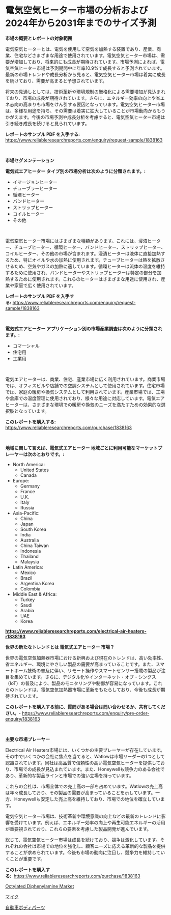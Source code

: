 <p><h1>電気空気ヒーター市場の分析および2024年から2031年までのサイズ予測</h1></p><p><strong>市場の概要とレポートの対象範囲</strong></p>
<p><p>電気空気ヒーターとは、電気を使用して空気を加熱する装置であり、産業、商業、住宅などさまざまな用途で使用されています。電気空気ヒーター市場は、需要が増加しており、将来的にも成長が期待されています。市場予測によれば、電気空気ヒーター市場は予測期間中に年率10.9%で成長すると予測されています。最新の市場トレンドや成長分析から見ると、電気空気ヒーター市場は着実に成長を続けており、需要が高まると予想されています。</p><p>将来の見通しとしては、技術革新や環境規制の厳格化による需要増加が見込まれており、市場の成長が期待されています。さらに、エネルギー効率の向上や省エネ志向の高まりも市場をけん引する要因となっています。電気空気ヒーター市場は、多様な用途を持ち、その需要は着実に拡大していることが市場動向からもうかがえます。今後の市場予測や成長分析を考慮すると、電気空気ヒーター市場は引き続き成長を続けると見られています。</p></p>
<p><strong>レポートのサンプル PDF を入手する:</strong> <a href="https://www.reliableresearchreports.com/enquiry/request-sample/1838163">https://www.reliableresearchreports.com/enquiry/request-sample/1838163</a></p>
<p>&nbsp;</p>
<p><strong>市場セグメンテーション</strong></p>
<p><strong>電気式エアヒーター タイプ別の市場分析は次のように分類されます。:</strong></p>
<p><ul><li>イマージョンヒーター</li><li>チューブラーヒーター</li><li>循環ヒーター</li><li>バンドヒーター</li><li>ストリップヒーター</li><li>コイルヒーター</li><li>その他</li></ul></p>
<p>&nbsp;</p>
<p><p>電気空気ヒーター市場にはさまざまな種類があります。これには、浸漬ヒーター、チューブヒーター、循環ヒーター、バンドヒーター、ストリップヒーター、コイルヒーター、その他の市場が含まれます。浸漬ヒーターは液体に直接加熱するため、特にオイルや水の加熱に使用されます。チューブヒーターは熱を拡散させるため、空気やガスの加熱に適しています。循環ヒーターは流体の温度を維持するために使用され、バンドヒーターやストリップヒーターは特定の部分を加熱するために使用されます。これらのヒーターはさまざまな用途に使用され、産業や家庭で広く使用されています。</p></p>
<p><strong>レポートのサンプル PDF を入手する:</strong>&nbsp;<a href="https://www.reliableresearchreports.com/enquiry/request-sample/1838163">https://www.reliableresearchreports.com/enquiry/request-sample/1838163</a></p>
<p>&nbsp;</p>
<p><strong> 電気式エアヒーター アプリケーション別の市場産業調査は次のように分類されます。:</strong></p>
<p><ul><li>コマーシャル</li><li>住宅用</li><li>工業用</li></ul></p>
<p>&nbsp;</p>
<p><p>電気エアヒーターは、商業、住宅、産業市場に広く利用されています。商業市場では、オフィスビルや店舗での空調システムとして使用されています。住宅市場では、家庭の暖房や換気システムとして利用されています。産業市場では、工場や倉庫での温度管理に使用されており、様々な用途に対応しています。電気エアヒーターは、さまざまな環境での暖房や換気のニーズを満たすための効果的な選択肢となっています。</p></p>
<p><strong>このレポートを購入する:</strong>&nbsp; <a href="https://www.reliableresearchreports.com/purchase/1838163">https://www.reliableresearchreports.com/purchase/1838163</a></p>
<p>&nbsp;</p>
<p><strong>地域に関して言えば、電気式エアヒーター 地域ごとに利用可能なマーケットプレーヤーは次のとおりです。:</strong></p>
<p><ul>
    <li>
        North America:
        <ul>
            <li>United States</li>
            <li>Canada</li>
        </ul>
    </li>
    <li>
        Europe:
        <ul>
            <li>Germany</li>
            <li>France</li>
            <li>U.K.</li>
            <li>Italy</li>
            <li>Russia</li>
        </ul>
    </li>
    <li>
        Asia-Pacific:
        <ul>
            <li>China</li>
            <li>Japan</li>
            <li>South Korea</li>
            <li>India</li>
            <li>Australia</li>
            <li>China Taiwan</li>
            <li>Indonesia</li>
            <li>Thailand</li>
            <li>Malaysia</li>
        </ul>
    </li>
    <li>
        Latin America:
        <ul>
            <li>Mexico</li>
            <li>Brazil</li>
            <li>Argentina Korea</li>
            <li>Colombia</li>
        </ul>
    </li>
    <li>
        Middle East & Africa:
        <ul>
            <li>Turkey</li>
            <li>Saudi</li>
            <li>Arabia</li>
            <li>UAE</li>
            <li>Korea</li>
        </ul>
    </li>
    </ul></p>
<p><strong><a href="https://www.reliableresearchreports.com/electrical-air-heaters-r1838163">https://www.reliableresearchreports.com/electrical-air-heaters-r1838163</a></strong>&nbsp;</p>
<p><strong>世界の新たなトレンドとは 電気式エアヒーター 市場？</strong></p>
<p><p>世界の電気空気加熱器市場における新興および現在のトレンドは、高い効率性、省エネルギー、環境にやさしい製品の需要が高まっていることです。また、スマートホーム技術の普及に伴い、リモート操作やスマートセンサー搭載の製品が注目を集めています。さらに、デジタル化やインターネット・オブ・シングス（IoT）の普及により、製品のモニタリングや制御が容易になっています。これらのトレンドは、電気空気加熱器市場に革新をもたらしており、今後も成長が期待されています。</p></p>
<p><strong>このレポートを購入する前に、質問がある場合は問い合わせるか、共有してください。</strong>- <a href="https://www.reliableresearchreports.com/enquiry/pre-order-enquiry/1838163">https://www.reliableresearchreports.com/enquiry/pre-order-enquiry/1838163</a></p>
<p>&nbsp;</p>
<p><strong>主要な市場プレーヤー</strong></p>
<p><p>Electrical Air Heaters市場には、いくつかの主要プレーヤーが存在しています。その中でいくつかの会社に焦点を当てると、Watlowは市場リーダーの1つとして認識されています。同社は高品質で信頼性の高い電気空気ヒーターを提供しており、市場での成長が見込まれています。また、Honeywellも競争力のある会社であり、革新的な製品ラインと市場での強い立場を持っています。</p><p>これらの会社は、市場全体での売上高の一部を占めています。Watlowの売上高は年々成長しており、その製品の需要が高まっていることを示しています。一方、Honeywellも安定した売上高を維持しており、市場での地位を確立しています。</p><p>電気空気ヒーター市場は、技術革新や環境意識の向上などの最新のトレンドに影響を受けています。例えば、エネルギー効率の向上や再生可能エネルギーの活用が重要視されており、これらの要素を考慮した製品開発が進んでいます。</p><p>総じて、電気空気ヒーター市場は成長を続けており、競争は激化しています。それぞれの会社は市場での地位を強化し、顧客ニーズに応える革新的な製品を提供することが求められています。今後も市場の動向に注目し、競争力を維持していくことが重要です。</p></p>
<p><strong>このレポートを購入する:</strong>&nbsp;&nbsp;<a href="https://www.reliableresearchreports.com/purchase/1838163">https://www.reliableresearchreports.com/purchase/1838163</a></p>
<p><p><a href="https://metal-farmhouse-e95.notion.site/Global-Octylated-Diphenylamine-Market-by-Types-Applications-and-Major-Players-with-Regional-Growt-b8e220da88bc4427b7db03bcb8319b33">Octylated Diphenylamine Market</a></p><p><a href="https://medium.com/@neilmartin36/%E3%83%9E%E3%82%A4%E3%82%AF%E3%83%AD%E3%83%95%E3%82%A9%E3%83%B3%E5%B8%82%E5%A0%B4-%E5%B8%82%E5%A0%B4cagr-%E5%B8%82%E5%A0%B4%E3%83%88%E3%83%AC%E3%83%B3%E3%83%89-%E3%81%8A%E3%82%88%E3%81%B3%E6%88%90%E9%95%B7%E6%88%A6%E7%95%A5%E3%81%AB%E9%96%A2%E3%81%99%E3%82%8B%E6%B4%9E%E5%AF%9F-f8d909a6ff69">マイク</a></p><p><a href="https://medium.com/@camerondowd204/2024%E5%B9%B4%E3%81%8B%E3%82%892031%E5%B9%B4%E3%81%BE%E3%81%A7%E3%81%AE%E8%87%AA%E5%8B%95%E8%BB%8A%E3%83%9C%E3%83%87%E3%82%A3%E3%83%91%E3%83%BC%E3%83%84%E5%B8%82%E5%A0%B4%E3%81%AE%E3%83%88%E3%83%AC%E3%83%B3%E3%83%89%E3%81%A8%E5%B8%82%E5%A0%B4%E5%88%86%E6%9E%90%E3%82%92%E4%BA%88%E6%B8%AC%E3%81%97%E3%81%BE%E3%81%99-a93481c6161c">自動車ボディパーツ</a></p></p>